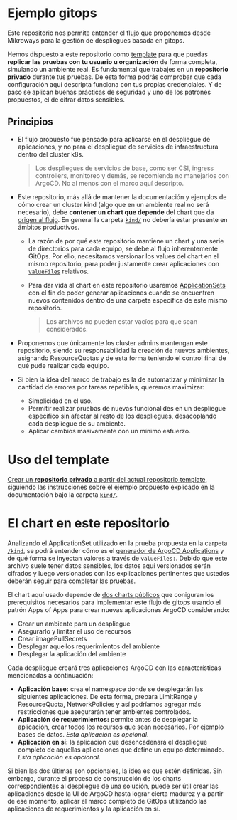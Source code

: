 # Ejemplo gitops

Este repositorio nos permite entender el flujo que proponemos desde Mikroways
para la gestión de despliegues basada en gitops.

Hemos dispuesto a este repositorio como [template](https://docs.github.com/en/repositories/creating-and-managing-repositories/creating-a-template-repository)
para que puedas **replicar las pruebas con tu usuario u organización** de forma
completa, simulando un ambiente real. Es fundamental que trabajes en un
**repositorio privado** durante tus pruebas. De esta forma podrás comprobar que
cada configuración aquí descripta funciona con tus propias credenciales. Y de
paso se aplican buenas prácticas de seguridad y uno de los patrones propuestos,
el de cifrar datos sensibles.

## Principios

* El flujo propuesto fue pensado para aplicarse en el despliegue de
  aplicaciones, y no para el despliegue de servicios de infraestructura dentro
  del cluster k8s.

  >  Los despliegues de servicios de base, como ser CSI, ingress controllers,
  >  monitoreo y demás, se recomienda no manejarlos con ArgoCD. No al menos con
  >  el marco aquí descripto.

* Este repositorio, más allá de mantener la documentación y ejemplos de cómo
  crear un cluster kind (algo que en un ambiente real no será necesario), debe
  **contener un chart que depende** del chart que da
  [origen al flujo](https://github.com/Mikroways/argo-gitops-flow/tree/main/charts/argo-project).
  En general la carpeta [`kind/`](./kind) no debería estar presente en ámbitos
  productivos.
  * La razón de por qué este repositorio mantiene un chart y una serie de
    directorios para cada equipo, se debe al flujo inherentemente GitOps. Por
    ello, necesitamos versionar los values del chart en el mismo repositorio,
    para poder justamente crear aplicaciones con [`valueFiles`](https://argo-cd.readthedocs.io/en/stable/user-guide/helm/#values-files)
    relativos.
  * Para dar vida al chart en este repositorio usaremos [ApplicationSets](https://argocd-applicationset.readthedocs.io/en/stable/)
    con el fin de poder generar aplicaciones cuando se encuentren nuevos
    contenidos dentro de una carpeta específica de este mismo repositorio.

    >  Los archivos no pueden estar vacíos para que sean considerados.

* Proponemos que únicamente los cluster admins mantengan este repositorio, siendo
  su responsabilidad la creación de nuevos ambientes, asignando ResourceQuotas y
  de esta forma teniendo el control final de qué pude realizar cada equipo.
* Si bien la idea del marco de trabajo es la de automatizar y minimizar la
  cantidad de errores por tareas repetibles, queremos maximizar:
  * Simplicidad en el uso.
  * Permitir realizar pruebas de nuevas funcionalides en un despliegue específico
    sin afectar al resto de los despliegues, desacoplándo cada despliegue de su
    ambiente.
  * Aplicar cambios masivamente con un mínimo esfuerzo.

# Uso del template

[Crear un **repositorio privado** a partir del actual repositorio template](https://github.com/Mikroways/argo-gitops-demo-example/generate),
siguiendo las instrucciones sobre el ejemplo propuesto explicado en la
documentación bajo la carpeta [`kind/`](./kind).

# El chart en este repositorio

Analizando el ApplicationSet utilizado en la prueba propuesta en la carpeta
[`/kind`](./kind), se podrá entender cómo es el [generador de ArgoCD Applications](https://argocd-applicationset.readthedocs.io/en/stable/Generators/)
y de qué forma se inyectan valores a través de `valueFiles:`. Debido que este
archivo suele tener datos sensibles, los datos aquí versionados serán
cifrados y luego versionados con las explicaciones pertinentes que ustedes
deberán seguir para completar las pruebas.

El chart aquí usado depende de [dos charts públicos](https://github.com/Mikroways/argo-gitops-flow)
que coniguran los prerequisitos necesarios para implementar este flujo de gitops
usando el patrón Apps of Apps para crear nuevas aplicaciones ArgoCD
considerando:

* Crear un ambiente para un despliegue
* Asegurarlo y limitar el uso de recursos
* Crear imagePullSecrets
* Desplegar aquellos requerimientos del ambiente
* Desplegar la aplicación del ambiente

Cada despliegue creará tres aplicaciones ArgoCD con las características
mencionadas a continuación:

* **Aplicación base:** crea el namespace donde se desplegarán las siguientes
  aplicaciones. De esta forma, prepara LimitRange y ResourceQuota,
  NetworkPolicies y así podríamos agregar más restricciones que asegurarán tener
  ambientes controlados.
* **Aplicación de requerimientos:** permite antes de desplegar la aplicación,
  crear todos los recursos que sean necesarios. Por ejemplo bases de datos.
  _Esta aplicación es opcional_.
* **Aplicación en sí:** la aplicación que desencadenará el despliegue completo
  de aquellas aplicaciones que define un equipo determinado. _Esta aplicación es
  opcional_.

Si bien las dos últimas son opcionales, la idea es que estén definidas. Sin
embargo, durante el proceso de construcción de los charts correspondientes al
despliegue de una solución, puede ser útil crear las aplicaciones desde la UI de
ArgoCD hasta lograr cierta madurez y a partir de ese momento, aplicar el marco
completo de GitOps utilizando las aplicaciones de requerimientos y la aplicación
en sí.
